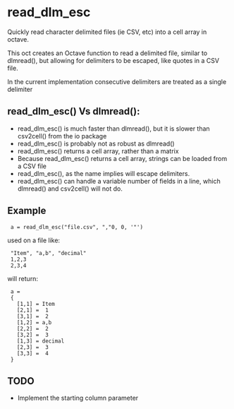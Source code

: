 # read_dlm_esc
Quickly read character delimited files (ie CSV, etc) into a cell array in octave.

This oct creates an Octave function to read a delimited file, similar to dlmread(),
but allowing for delimiters to be escaped, like quotes in a CSV file.

In the current implementation consecutive delimiters are treated as a single delimiter

read_dlm_esc() Vs dlmread():
-------------------------
   - read_dlm_esc() is much faster than dlmread(), but it is slower than csv2cell() from the io package
   - read_dlm_esc() is probably not as robust as dlmread()
   - read_dlm_esc() returns a cell array, rather than a matrix
   - Because read_dlm_esc() returns a cell array, strings can be loaded from a CSV file
   - read_dlm_esc(), as the name implies will escape delimiters. 
   - read_dlm_esc() can handle a variable number of fields in a line, which dlmread() and csv2cell() will not do.
     
Example
-------

     a = read_dlm_esc("file.csv", ","0, 0, '"')

used on a file like:

     "Item", "a,b", "decimal"
     1,2,3
     2,3,4

will return:

     a = 
     {
       [1,1] = Item
       [2,1] =  1
       [3,1] =  2
       [1,2] = a,b
       [2,2] =  2
       [3,2] =  3
       [1,3] = decimal
       [2,3] =  3
       [3,3] =  4
     }

TODO
----
   - Implement the starting column parameter
